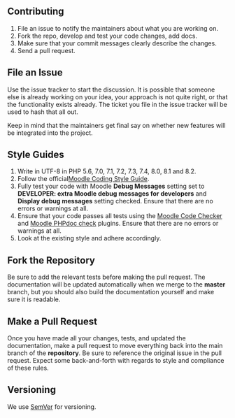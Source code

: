 Contributing
-------------------

1. File an issue to notify the maintainers about what you are working on.
2. Fork the repo, develop and test your code changes, add docs.
3. Make sure that your commit messages clearly describe the changes.
4. Send a pull request.

File an Issue
-------------------

Use the issue tracker to start the discussion. It is possible that someone else is already working on your idea, your approach is not quite right, or that the functionality exists already. The ticket you file in the issue tracker will be used to hash that all out.

Keep in mind that the maintainers get final say on whether new features will be integrated into the project.

Style Guides
-------------------
1. Write in UTF-8 in PHP 5.6, 7.0, 7.1, 7.2, 7.3, 7.4, 8.0, 8.1 and 8.2.
2. Follow the official[Moodle Coding Style Guide](https://moodledev.io/general/development/policies/codingstyle).
3. Fully test your code with Moodle **Debug Messages** setting set to **DEVELOPER: extra Moodle debug messages for developers** and **Display debug messages** setting checked. Ensure that there are no errors or warnings at all.
4. Ensure that your code passes all tests using the [Moodle Code Checker](https://moodle.org/plugins/local_codechecker) and [Moodle PHPdoc check](https://moodle.org/plugins/local_moodlecheck) plugins. Ensure that there are no errors or warnings at all.
5. Look at the existing style and adhere accordingly.

Fork the Repository
-------------------

Be sure to add the relevant tests before making the pull request. The documentation will be updated automatically when we merge to the **master** branch, but you should also build the documentation yourself and make sure it is readable.

Make a Pull Request
-------------------

Once you have made all your changes, tests, and updated the documentation, make a pull request to move everything back into the main branch of the **repository**. Be sure to reference the original issue in the pull request. Expect some back-and-forth with regards to style and compliance of these rules.

Versioning
-------------------
We use [SemVer](https://semver.org/) for versioning.
